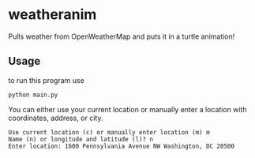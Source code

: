 # weatheranim

Pulls weather from OpenWeatherMap and puts it in a turtle animation!

## Usage

to run this program use

	python main.py

You can either use your current location or manually enter a location with coordinates, address, or city.

	Use current location (c) or manually enter location (m) m
	Name (n) or longitude and latitude (l)? n
	Enter location: 1600 Pennsylvania Avenue NW Washington, DC 20500

